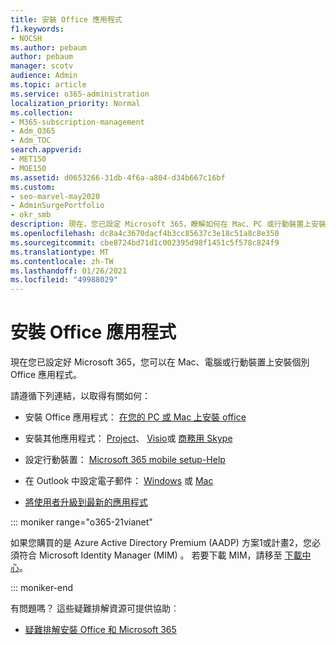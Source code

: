 ```yaml
---
title: 安裝 Office 應用程式
f1.keywords:
- NOCSH
ms.author: pebaum
author: pebaum
manager: scotv
audience: Admin
ms.topic: article
ms.service: o365-administration
localization_priority: Normal
ms.collection:
- M365-subscription-management
- Adm_O365
- Adm_TOC
search.appverid:
- MET150
- MOE150
ms.assetid: d0653266-31db-4f6a-a804-d34b667c16bf
ms.custom:
- seo-marvel-may2020
- AdminSurgePortfolio
- okr_smb
description: 現在，您已設定 Microsoft 365，瞭解如何在 Mac、PC 或行動裝置上安裝個別 Office 應用程式，以及如何在 Outlook 中設定電子郵件。
ms.openlocfilehash: dc8a4c3670dacf4b3cc85637c3e18c51a8c8e350
ms.sourcegitcommit: cbe8724bd71d1c002395d98f1451c5f578c824f9
ms.translationtype: MT
ms.contentlocale: zh-TW
ms.lasthandoff: 01/26/2021
ms.locfileid: "49988029"
---
```

# <a name="install-office-applications"></a>安裝 Office 應用程式

現在您已設定好 Microsoft 365，您可以在 Mac、電腦或行動裝置上安裝個別 Office 應用程式。
  
請遵循下列連結，以取得有關如何：
  
- 安裝 Office 應用程式：  [在您的 PC 或 Mac 上安裝 office](https://support.microsoft.com/office/4414eaaf-0478-48be-9c42-23adc4716658)

- 安裝其他應用程式： [Project](https://support.microsoft.com/office/install-project-7059249b-d9fe-4d61-ab96-5c5bf435f281)、 [Visio](https://support.microsoft.com/office/install-visio-f98f21e3-aa02-4827-9167-ddab5b025710)或 [商務用 Skype](https://support.microsoft.com/office/install-skype-for-business-8a0d4da8-9d58-44f9-9759-5c8f340cb3fb)

- 設定行動裝置： [Microsoft 365 mobile setup-Help](https://support.microsoft.com/office/7dabb6cb-0046-40b6-81fe-767e0b1f014f)

- 在 Outlook 中設定電子郵件： [Windows](https://support.microsoft.com/office/6e27792a-9267-4aa4-8bb6-c84ef146101b) 或 [Mac](https://support.microsoft.com/office/6e27792a-9267-4aa4-8bb6-c84ef146101b#PickTab=Outlook_for_Mac)
 
- [將使用者升級到最新的應用程式](upgrade-users-to-latest-office-client.md) 

::: moniker range="o365-21vianet"

如果您購買的是 Azure Active Directory Premium (AADP) 方案1或計畫2，您必須符合 Microsoft Identity Manager (MIM) 。 若要下載 MIM，請移至 [下載中心](https://www.microsoft.com/zh-cn/download/details.aspx?id=58498)。

::: moniker-end

有問題嗎？ 這些疑難排解資源可提供協助︰
  
- [疑難排解安裝 Office 和 Microsoft 365](https://support.microsoft.com/office/35ff2def-e0b2-4dac-9784-4cf212c1f6c2)
